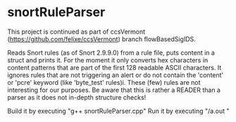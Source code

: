 # snortRuleParser

This project is continued as part of ccsVermont (https://github.com/felixe/ccsVermont) branch flowBasedSigIDS.

Reads Snort rules (as of Snort 2.9.9.0) from a rule file, puts content in a struct and prints it.
For the moment it only converts hex characters in content patterns that are part of the first 128 readable ASCII characters.
It ignores rules that are not triggering an alert or do not contain the 'content' or 'pcre' keyword (like 'byte_test' rules)i. These (few) rules are not interesting for our purposes.
Be aware that this is rather a READER than a parser as it does not in-depth structure checks!

Build it by executing "g++ snortRuleParser.cpp"
Run it by executing "/a.out <snortRuleFile>"
